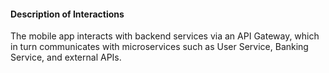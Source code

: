 #### **Description of Interactions**

The mobile app interacts with backend services via an API Gateway, which in turn communicates with microservices such as User Service, Banking Service, and external APIs.